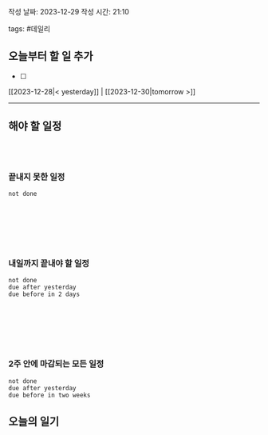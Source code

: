 
작성 날짜: 2023-12-29
작성 시간: 21:10

tags: #데일리

## 오늘부터 할 일 추가
- [ ] 

[[2023-12-28|< yesterday]] | [[2023-12-30|tomorrow >]]  
  
---  
## 해야 할 일정  

<br></br>
### 끝내지 못한 일정

```tasks
not done
```
<br></br>

<br></br>
### 내일까지 끝내야 할 일정
```tasks
not done
due after yesterday
due before in 2 days
```
<br></br>

<br></br>
### 2주 안에 마감되는 모든 일정
```tasks
not done
due after yesterday
due before in two weeks
```



## 오늘의 일기
